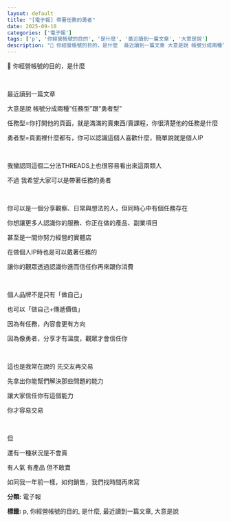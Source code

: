 ```yaml
---
layout: default
title: "[電子報] 帶著任務的勇者"
date: 2025-09-10
categories: ['電子報']
tags: ['p', '你經營帳號的目的', '是什麼', '最近讀到一篇文章', '大意是說']
description: "📌 你經營帳號的目的，是什麼​ ​ 最近讀到一篇文章 大意是說 帳號分成兩種“任務型”跟“勇者型” 任務型=你打開他的頁面，就是滿滿的賣東西/賣課程，你很清楚他的任務是什麼 勇者型=頁面裡什麼都有，你..."
---
```


<div class="card-section-1">
<p>📌 你經營帳號的目的，是什麼​</p>
<p>​</p>
<p>最近讀到一篇文章</p>
<p>大意是說 帳號分成兩種“任務型”跟“勇者型”</p>
<p>任務型=你打開他的頁面，就是滿滿的賣東西/賣課程，你很清楚他的任務是什麼</p>
<p>勇者型=頁面裡什麼都有，你可以認識這個人喜歡什麼，簡單說就是個人IP</p>
<p>​</p>
<p>我蠻認同這個二分法THREADS上也很容易看出來這兩類人</p>
<p>不過 我希望大家可以是帶著任務的勇者​</p>
<p>​</p>
<p>​你可以是一個分享觀察、日常與想法的人，但同時心中有個任務存在</p>
<p>你想讓更多人認識你的服務、你正在做的產品、副業項目</p>
<p>甚至是一間你努力經營的實體店​</p>
<p>​在做個人IP時也是可以戴著任務的</p>
<p>​讓你的觀眾透過認識你進而信任你再來跟你消費​</p>
<p>​​</p>
<p>個人品牌不是只有「做自己」</p>
<p>也可以「做自己+傳遞價值」</p>
<p>因為有任務，內容會更有方向</p>
<p>因為像勇者，分享才有溫度，觀眾才會信任你</p>
<p>​</p>
<p>這也是我常在說的 先交友再交易</p>
<p>先拿出你能幫們解決那些問題的能力</p>
<p>讓大家信任你有這個能力</p>
<p>你才容易交易</p>
<p>​</p>
<p>但</p>
<p>還有一種狀況是不會賣​</p>
<p>有人氣 有產品 但不敢賣</p>
<p>如同我一年前一樣，如何銷售，我們找時間再來寫</p>

<p><strong>分類:</strong> 電子報</p>
<p><strong>標籤:</strong> p, 你經營帳號的目的, 是什麼, 最近讀到一篇文章, 大意是說</p>
</div>
